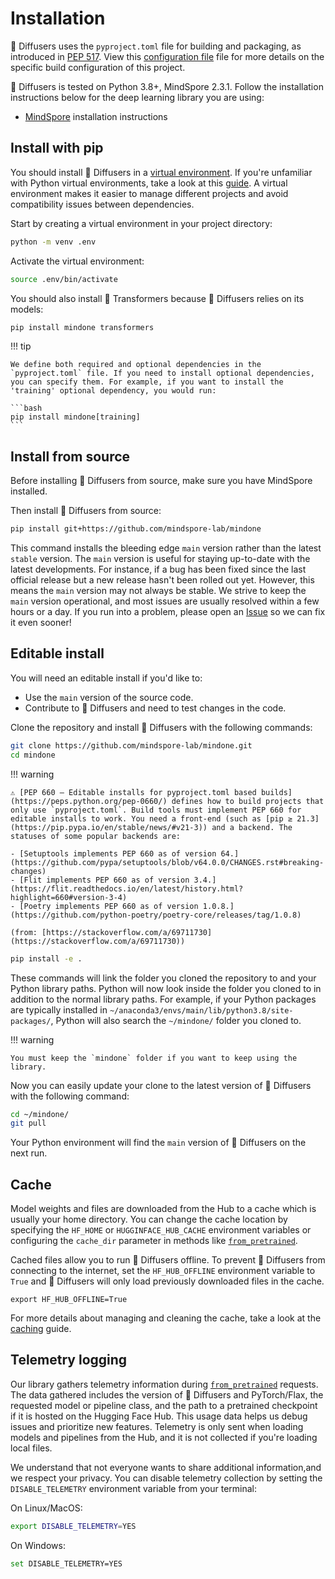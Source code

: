 <!--Copyright 2024 The HuggingFace Team. All rights reserved.

Licensed under the Apache License, Version 2.0 (the "License"); you may not use this file except in compliance with
the License. You may obtain a copy of the License at

http://www.apache.org/licenses/LICENSE-2.0

Unless required by applicable law or agreed to in writing, software distributed under the License is distributed on
an "AS IS" BASIS, WITHOUT WARRANTIES OR CONDITIONS OF ANY KIND, either express or implied. See the License for the
specific language governing permissions and limitations under the License.
-->

# Installation

🤗 Diffusers uses the `pyproject.toml` file for building and packaging, as introduced in [PEP 517](https://peps.python.org/pep-0517/). View this [configuration file](https://github.com/mindspore-lab/mindone/blob/master/pyproject.toml) file for more details on the specific build configuration of this project.

🤗 Diffusers is tested on Python 3.8+, MindSpore 2.3.1. Follow the installation instructions below for the deep learning library you are using:

- [MindSpore](https://www.mindspore.cn/install) installation instructions

## Install with pip

You should install 🤗 Diffusers in a [virtual environment](https://docs.python.org/3/library/venv.html).
If you're unfamiliar with Python virtual environments, take a look at this [guide](https://packaging.python.org/guides/installing-using-pip-and-virtual-environments/).
A virtual environment makes it easier to manage different projects and avoid compatibility issues between dependencies.

Start by creating a virtual environment in your project directory:

```bash
python -m venv .env
```

Activate the virtual environment:

```bash
source .env/bin/activate
```

You should also install 🤗 Transformers because 🤗 Diffusers relies on its models:

```bash
pip install mindone transformers
```

!!! tip

    We define both required and optional dependencies in the `pyproject.toml` file. If you need to install optional dependencies, you can specify them. For example, if you want to install the 'training' optional dependency, you would run:

    ```bash
    pip install mindone[training]
    ```

## Install from source

Before installing 🤗 Diffusers from source, make sure you have MindSpore installed.

Then install 🤗 Diffusers from source:

```bash
pip install git+https://github.com/mindspore-lab/mindone
```

This command installs the bleeding edge `main` version rather than the latest `stable` version.
The `main` version is useful for staying up-to-date with the latest developments.
For instance, if a bug has been fixed since the last official release but a new release hasn't been rolled out yet.
However, this means the `main` version may not always be stable.
We strive to keep the `main` version operational, and most issues are usually resolved within a few hours or a day.
If you run into a problem, please open an [Issue](https://github.com/mindspore-lab/mindone/issues/new/choose) so we can fix it even sooner!

## Editable install

You will need an editable install if you'd like to:

* Use the `main` version of the source code.
* Contribute to 🤗 Diffusers and need to test changes in the code.

Clone the repository and install 🤗 Diffusers with the following commands:

```bash
git clone https://github.com/mindspore-lab/mindone.git
cd mindone
```

!!! warning

    ⚠️ [PEP 660 – Editable installs for pyproject.toml based builds](https://peps.python.org/pep-0660/) defines how to build projects that only use `pyproject.toml`. Build tools must implement PEP 660 for editable installs to work. You need a front-end (such as [pip ≥ 21.3](https://pip.pypa.io/en/stable/news/#v21-3)) and a backend. The statuses of some popular backends are:

    - [Setuptools implements PEP 660 as of version 64.](https://github.com/pypa/setuptools/blob/v64.0.0/CHANGES.rst#breaking-changes)
    - [Flit implements PEP 660 as of version 3.4.](https://flit.readthedocs.io/en/latest/history.html?highlight=660#version-3-4)
    - [Poetry implements PEP 660 as of version 1.0.8.](https://github.com/python-poetry/poetry-core/releases/tag/1.0.8)

    (from: [https://stackoverflow.com/a/69711730](https://stackoverflow.com/a/69711730))

```bash
pip install -e .
```

These commands will link the folder you cloned the repository to and your Python library paths.
Python will now look inside the folder you cloned to in addition to the normal library paths.
For example, if your Python packages are typically installed in `~/anaconda3/envs/main/lib/python3.8/site-packages/`, Python will also search the `~/mindone/` folder you cloned to.

!!! warning

    You must keep the `mindone` folder if you want to keep using the library.


Now you can easily update your clone to the latest version of 🤗 Diffusers with the following command:

```bash
cd ~/mindone/
git pull
```

Your Python environment will find the `main` version of 🤗 Diffusers on the next run.

## Cache

Model weights and files are downloaded from the Hub to a cache which is usually your home directory. You can change the cache location by specifying the `HF_HOME` or `HUGGINFACE_HUB_CACHE` environment variables or configuring the `cache_dir` parameter in methods like [`from_pretrained`](https://mindspore-lab.github.io/mindone/latest/diffusers/api/pipelines/overview/#mindone.diffusers.DiffusionPipeline.from_pretrained).

Cached files allow you to run 🤗 Diffusers offline. To prevent 🤗 Diffusers from connecting to the internet, set the `HF_HUB_OFFLINE` environment variable to `True` and 🤗 Diffusers will only load previously downloaded files in the cache.

```shell
export HF_HUB_OFFLINE=True
```

For more details about managing and cleaning the cache, take a look at the [caching](https://huggingface.co/docs/huggingface_hub/guides/manage-cache) guide.

## Telemetry logging

Our library gathers telemetry information during [`from_pretrained`](https://mindspore-lab.github.io/mindone/latest/diffusers/api/pipelines/overview/#mindone.diffusers.DiffusionPipeline.from_pretrained) requests.
The data gathered includes the version of 🤗 Diffusers and PyTorch/Flax, the requested model or pipeline class,
and the path to a pretrained checkpoint if it is hosted on the Hugging Face Hub.
This usage data helps us debug issues and prioritize new features.
Telemetry is only sent when loading models and pipelines from the Hub,
and it is not collected if you're loading local files.

We understand that not everyone wants to share additional information,and we respect your privacy.
You can disable telemetry collection by setting the `DISABLE_TELEMETRY` environment variable from your terminal:

On Linux/MacOS:
```bash
export DISABLE_TELEMETRY=YES
```

On Windows:
```bash
set DISABLE_TELEMETRY=YES
```
